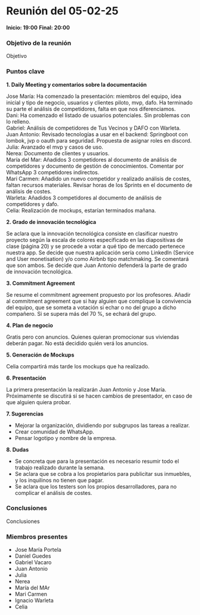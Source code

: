 # Reunión del 05-02-25

**Inicio: 19:00**
**Final: 20:00**

### Objetivo de la reunión
Objetivo

### Puntos clave

**1. Daily Meeting y comentarios sobre la documentación**

Jose María: Ha comenzado la presentación: miembros del equipo, idea inicial y tipo de negocio, usuarios y clientes piloto, mvp, dafo. Ha terminado su parte el análisis de competidores, falta en que nos diferenciamos. <br />
Dani: Ha comenzado el listado de usuarios potenciales. Sin problemas con lo relleno. <br />
Gabriel: Análisis de competidores de Tus Vecinos y DAFO con Warleta.<br />
Juan Antonio: Revisado tecnologías a usar en el backend: Springboot con lombok, jvp o oauth para seguridad. Propuesta de asignar roles en discord.<br />
Julia: Avanzado el mvp y casos de uso.<br />
Nerea: Documento de clientes y usuarios.<br />
María del Mar: Añadidos 3 competidores al documento de análisis de competidores y documento de gestión de conocimientos. Comentar por WhatsApp 3 competidores indirectos.<br />
Mari Carmen: Añadido un nuevo competidor y realizado análisis de costes, faltan recursos materiales. Revisar horas de los Sprints en el documento de análisis de costes.<br />
Warleta: Añadidos 3 competidores al documento de análisis de competidores y dafo.<br />
Celia: Realización de mockups, estarían terminados mañana.<br />

**2. Grado de innovación tecnológica**

Se aclara que la innovación tecnológica consiste en clasificar nuestro proyecto según la escala de colores especificado en las diapositivas de clase (página 20) y se procede a votar a qué tipo de mercado pertenece nuestra app. 
Se decide que nuestra aplicación sería como LinkedIn (Service and User monetisation) y/o como Airbnb tipo matchmaking. Se comentará que son ambos.
Se decide que Juan Antonio defenderá la parte de grado de innovación tecnológica.

**3. Commitment Agreement**

Se resume el commitment agreement propuesto por los profesores. Añadir al commitment agreement que si hay alguien que complique la convivencia del equipo, que se someta a votación si echar o no del grupo a dicho compañero. Si se supera más del 70 %, se echará del grupo.

**4. Plan de negocio**

Gratis pero con anuncios. Quienes quieran promocionar sus viviendas deberán pagar.
No está decidido quién verá los anuncios.

**5. Generación de Mockups**

Celia compartirá más tarde los mockups que ha realizado.

**6. Presentación**

La primera presentación la realizarán Juan Antonio y Jose María. 
Próximamente se discutirá si se hacen cambios de presentador, en caso de que alguien quiera probar.

**7. Sugerencias**

- Mejorar la organización, dividiendo por subgrupos las tareas a realizar.
- Crear comunidad de WhatsApp.
- Pensar logotipo y nombre de la empresa.

**8. Dudas**

- Se concreta que para la presentación es necesario resumir todo el trabajo realizado durante la semana.
- Se aclara que se cobra a los propietarios para publicitar sus inmuebles, y los inquilinos no tienen que pagar.
- Se aclara que los testers son los propios desarrolladores, para no complicar el análisis de costes.

### Conclusiones
Conclusiones

### Miembros presentes
- Jose María Portela
- Daniel Guedes
- Gabriel Vacaro
- Juan Antonio
- Julia
- Nerea
- María del MAr
- Mari Carmen
- Ignacio Warleta
- Celia


